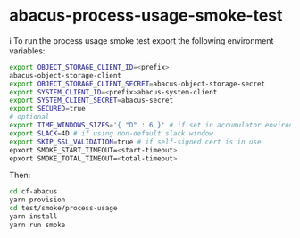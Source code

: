 abacus-process-usage-smoke-test
===

:information_source: To run the process usage smoke test export the following environment variables:

```bash
export OBJECT_STORAGE_CLIENT_ID=<prefix>
abacus-object-storage-client
export OBJECT_STORAGE_CLIENT_SECRET=abacus-object-storage-secret
export SYSTEM_CLIENT_ID=<prefix>abacus-system-client
export SYSTEM_CLIENT_SECRET=abacus-secret
export SECURED=true
# optional
export TIME_WINDOWS_SIZES='{ "D" : 6 }' # if set in accumulator environment
export SLACK=4D # if using non-default slack window
export SKIP_SSL_VALIDATION=true # if self-signed cert is in use
epxort SMOKE_START_TIMEOUT=<start-timeout>
epxort SMOKE_TOTAL_TIMEOUT=<total-timeout>
```

Then:

```bash
cd cf-abacus
yarn provision
cd test/smoke/process-usage
yarn install
yarn run smoke
```